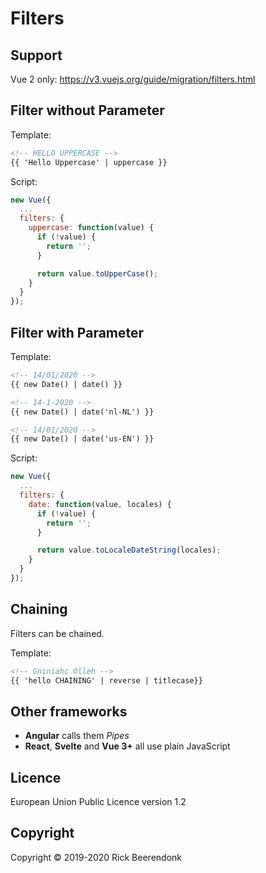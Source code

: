 # Filters

## Support

Vue 2 only: https://v3.vuejs.org/guide/migration/filters.html

## Filter without Parameter

Template:

```html
<!-- HELLO UPPERCASE -->
{{ 'Hello Uppercase' | uppercase }}
```

Script:

```js
new Vue({
  ...
  filters: {
    uppercase: function(value) {
      if (!value) {
        return '';
      }

      return value.toUpperCase();
    }
  }
});
```

## Filter with Parameter

Template:

```html
<!-- 14/01/2020 -->
{{ new Date() | date() }}

<!-- 14-1-2020 -->
{{ new Date() | date('nl-NL') }}

<!-- 14/01/2020 -->
{{ new Date() | date('us-EN') }}
```

Script:

```js
new Vue({
  ...
  filters: {
    date: function(value, locales) {
      if (!value) {
        return '';
      }

      return value.toLocaleDateString(locales);
    }
  }
});
```

## Chaining

Filters can be chained.

Template:

```html
<!-- Gniniahc Olleh -->
{{ 'hello CHAINING' | reverse | titlecase}}
```

## Other frameworks

- **Angular** calls them _Pipes_
- **React**, **Svelte** and **Vue 3+** all use plain JavaScript

## Licence

European Union Public Licence version 1.2

## Copyright

Copyright © 2019-2020 Rick Beerendonk
